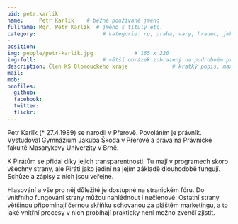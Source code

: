 ```yaml
---
uid: petr.karlik
name:     Petr Karlík    # běžně používané jméno
fullname: Mgr. Petr Karlík  # jméno s tituly etc.
category:                     # kategorie: rp, praha, vary, hradec, jmk, senat
- 
position: 
img: people/petr-karlik.jpg             # 165 x 220
img-full:                     # větší obrázek zobrazený na podrobném profilu
description: Člen KS Olomouckého kraje              # kratký popis, max 160 znaků
mail: 
mob: 
profiles:
  github:
  facebook: 
  twitter:         
  flickr: 
---
```

Petr Karlík (* 27.4.1989) se narodil v Přerově. Povoláním je právník. Vystudoval Gymnázium Jakuba Škoda v Přerově a práva na Právnické fakultě Masarykovy Univerzity v Brně. 

K Pirátům se přidal díky jejich transparentnosti. Tu mají v programech skoro všechny strany, ale Piráti jako jediní na jejím základě dlouhodobě fungují. Schůze a zápisy z nich jsou veřejné. 

Hlasování a vše pro něj důležité je dostupné na stranickém fóru. Do vnitřního fungování strany můžou nahlédnout i nečlenové. Ostatní strany většinou připomínají černou skříňku schovanou za pláštěm marketingu, a to jaké vnitřní procesy v nich probíhají prakticky není možno zvenčí zjistit.
